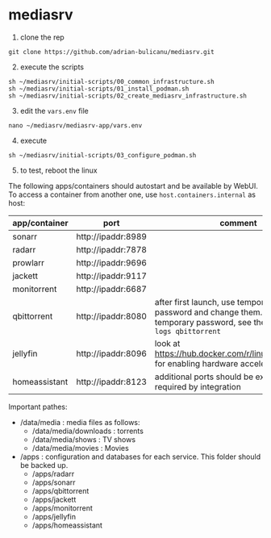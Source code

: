 # mediasrv

1. clone the rep
```
git clone https://github.com/adrian-bulicanu/mediasrv.git
```
2. execute the scripts
```
sh ~/mediasrv/initial-scripts/00_common_infrastructure.sh
sh ~/mediasrv/initial-scripts/01_install_podman.sh
sh ~/mediasrv/initial-scripts/02_create_mediasrv_infrastructure.sh
```
3. edit the ```vars.env``` file
```
nano ~/mediasrv/mediasrv-app/vars.env
```
4. execute
```
sh ~/mediasrv/initial-scripts/03_configure_podman.sh
```
5. to test, reboot the linux

The following apps/containers should autostart and be available by WebUI. To access a container from another one, use ```host.containers.internal``` as host:

|app/container| port               | comment |
| ----------- | ------------------ | ------- |
| sonarr      | http://ipaddr:8989 |         |
| radarr      | http://ipaddr:7878 |         |
| prowlarr    | http://ipaddr:9696 |         |
| jackett     | http://ipaddr:9117 |         |
| monitorrent | http://ipaddr:6687 |         |
| qbittorrent | http://ipaddr:8080 | after first launch, use temporary admin password and change them. To see the temporary password, see the logs: ```podman logs qbittorrent``` |
| jellyfin    | http://ipaddr:8096 | look at https://hub.docker.com/r/linuxserver/jellyfin for enabling hardware acceleration |
|homeassistant| http://ipaddr:8123 | additional ports should be exposed, if required by integration |

Important pathes:
* /data/media : media files as follows:
  * /data/media/downloads : torrents
  * /data/media/shows : TV shows
  * /data/media/movies : Movies
* /apps : configuration and databases for each service. This folder should be backed up.
  * /apps/radarr
  * /apps/sonarr
  * /apps/qbittorrent
  * /apps/jackett
  * /apps/monitorrent
  * /apps/jellyfin
  * /apps/homeassistant
